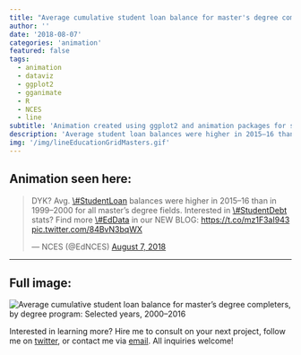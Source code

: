 ```yaml
---
title: "Average cumulative student loan balance for master's degree completers, by degree program: Selected years, 2000–2016"
author: ''
date: '2018-08-07'
categories: 'animation'
featured: false
tags:
  - animation
  - dataviz
  - ggplot2
  - gganimate
  - R
  - NCES
  - line
subtitle: 'Animation created using ggplot2 and animation packages for social media distribution'
description: 'Average student loan balances were higher in 2015–16 than in 1999–2000 for all master’s degree fields.'
img: '/img/lineEducationGridMasters.gif'
---
```


## Animation seen here:

<blockquote class="twitter-tweet" data-lang="en">
<p lang="en" dir="ltr">
DYK? Avg.
<a href="https://twitter.com/hashtag/StudentLoan?src=hash&amp;ref_src=twsrc%5Etfw">\#StudentLoan</a>
balances were higher in 2015–16 than in 1999–2000 for all master’s
degree fields. Interested in
<a href="https://twitter.com/hashtag/StudentDebt?src=hash&amp;ref_src=twsrc%5Etfw">\#StudentDebt</a>
stats? Find more
<a href="https://twitter.com/hashtag/EdData?src=hash&amp;ref_src=twsrc%5Etfw">\#EdData</a>
in our NEW BLOG:
<a href="https://t.co/mz1F3aI943">https://t.co/mz1F3aI943</a>
<a href="https://t.co/84BvN3bqWX">pic.twitter.com/84BvN3bqWX</a>
</p>
— NCES (@EdNCES)
<a href="https://twitter.com/EdNCES/status/1026807694731161600?ref_src=twsrc%5Etfw">August
7, 2018</a>
</blockquote>

---

## Full image:

![Average cumulative student loan balance for master’s degree
completers, by degree program: Selected years,
2000–2016](/img/lineEducationGridMasters.gif)

Interested in learning more? Hire me to consult on your next project,
follow me on [twitter](https://twitter.com/mikeleeco),
or contact me via [email](mailto:mdlee12@gmail.com). All inquiries
welcome!
